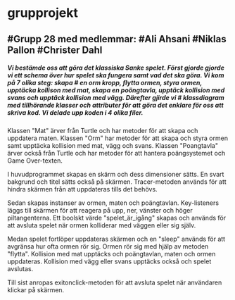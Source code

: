 # grupprojekt

#Grupp 28 med medlemmar: 
#Ali Ahsani
#Niklas Pallon
#Christer Dahl
---------------

##### Vi bestämde oss att göra det klassiska Sanke spelet. Först gjorde gjorde vi ett schema över hur spelet ska fungera samt vad det ska göra. Vi kom på 7 olika steg: skapa # en orm kropp, flytta ormen, styra ormen, upptäcka kollison med mat, skapa en poöngtavla, upptäck kollision med svans och upptäck kollision med vägg. Därefter gjirde vi # klassdiagram med tillhörande klasser och attributer för att göra det enklare för oss att skriva kod. Vi delade upp koden i 4 olika filer. 
 Klassen "Mat" ärver från Turtle och har metoder för att skapa och uppdatera maten. Klassen "Orm" har metoder för att skapa och styra ormen samt upptäcka kollision med   mat, vägg och svans. Klassen "Poangtavla" ärver också från Turtle och har metoder för att hantera poängsystemet och Game Over-texten.

I huvudprogrammet skapas en skärm och dess dimensioner sätts. En svart bakgrund och titel sätts också på skärmen. Tracer-metoden används för att hindra skärmen från att  uppdateras tills det behövs.

Sedan skapas instanser av ormen, maten och poängtavlan. Key-listeners läggs till skärmen för att reagera på upp, ner, vänster och höger piltangenterna. Ett boolskt   värde "spelet_är_igång" skapas och används för att avsluta spelet när ormen kolliderar med väggen eller sig själv.

Medan spelet fortlöper uppdateras skärmen och en "sleep" används för att avgränsa hur ofta ormen rör sig. Ormen rör sig med hjälp av metoden "flytta". Kollision med mat upptäcks och poängtavlan, maten och ormen uppdateras. Kollision med vägg eller svans upptäcks också och spelet avslutas.

Till sist anropas exitonclick-metoden för att avsluta spelet när användaren klickar på skärmen.
